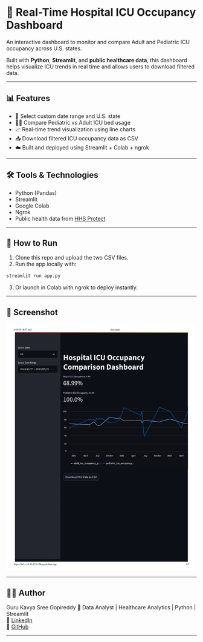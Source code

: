# 🏥 Real-Time Hospital ICU Occupancy Dashboard

An interactive dashboard to monitor and compare Adult and Pediatric ICU occupancy across U.S. states.

Built with **Python**, **Streamlit**, and **public healthcare data**, this dashboard helps visualize ICU trends in real time and allows users to download filtered data.

---

## 📊 Features

- 📅 Select custom date range and U.S. state
- 👶🧓 Compare Pediatric vs Adult ICU bed usage
- 📈 Real-time trend visualization using line charts
- 📥 Download filtered ICU occupancy data as CSV
- ☁️ Built and deployed using Streamlit + Colab + ngrok

---

## 🛠️ Tools & Technologies

- Python (Pandas)
- Streamlit
- Google Colab
- Ngrok
- Public health data from [HHS Protect](https://healthdata.gov/)

---

## 🚀 How to Run

1. Clone this repo and upload the two CSV files.
2. Run the app locally with:

```bash
streamlit run app.py
```

3. Or launch in Colab with ngrok to deploy instantly.

---

## 📸 Screenshot

![Dashboard Screenshot](Streamlit-1.png)

---

## 👩‍💻 Author

Guru Kavya Sree Gopireddy 
📍 Data Analyst | Healthcare Analytics | Python | Streamlit  
🔗 [LinkedIn](https://www.linkedin.com/in/...)  
🔗 [GitHub](https://github.com/gopireddy2001)

---
